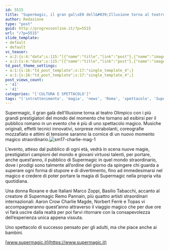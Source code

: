 ```yaml
---
id: 5515
title: "Supermagic, il gran gal\xE0 dell&#039;Illusione torna al teatro Olimpico"
author: Redazione
type: "post"
guid: http://progressonline.it/?p=5515
url: "/?p=5515"
slide_template:
- default
- default
vc_teaser:
- a:2:{s:4:"data";s:115:"[{"name":"title","link":"post"},{"name":"image","image":"featured","link":"none"},{"name":"text","mode":"excerpt"}]";s:7:"bgcolor";s:0:"";}
- a:2:{s:4:"data";s:115:"[{"name":"title","link":"post"},{"name":"image","image":"featured","link":"none"},{"name":"text","mode":"excerpt"}]";s:7:"bgcolor";s:0:"";}
td_post_theme_settings:
- a:1:{s:16:"td_post_template";s:17:"single_template_4";}
- a:1:{s:16:"td_post_template";s:17:"single_template_4";}
post_views_count:
- '41'
- '41'
categories: "['CULTURA E SPETTACOLO']"
tags: "['intrattenimento', 'magia', 'news', 'Roma', 'spettacolo', 'Supermagic', 'teatro', 'teatro Olimpico']"
---
```


Supermagic, il gran galà dell’Illusione torna al teatro Olimpico con i più grandi prestigiatori del mondo del momento che tornano ad esibirsi per il pubblico romano in un evento che è più di uno spettacolo magico. Musiche originali, effetti tecnici innovativi, sorprese mirabolanti, coreografie mozzafiato e attimi di tensione saranno la cornice di un nuovo momento magico straordinario.![sm17-charlie-mag-1](https://progressonline.it/wp-content/uploads/2016/12/SM17-Charlie-Mag-1-300x240.jpg)

L’evento, atteso dal pubblico di ogni età, vedrà in scena nuove magie, prestigiatori campioni del mondo e giovani virtuosi talenti, per portare, anche quest’anno, il pubblico di Supermagic in quel mondo straordinario, dove i prodigi sono talmente all’ordine del giorno da spingere chi guarda a superare ogni forma di stupore e di divertimento, fino ad immedesimarsi nel magico e credere di poter portare la magia di Supermagic nella propria vita quotidiana.

Una donna Roxane e due Italiani Marco Zoppi, Basilio Tabacchi, accanto al creatore di Supermagic Remo Pannain, più quattro artisti straordinari internazionali: Aaron Crow Charlie Magde, Norbert Ferrè e Topas vi accompagneranno quest’anno attraverso il viaggio magico che per due ore vi farà uscire dalla realtà per poi farvi ritornare con la consapevolezza dell’esperienza unica appena vissuta.

Uno spettacolo di successo pensato per gli adulti, ma che piace anche ai bambini.

[www.supermagic.it](https://www.supermagic.it)